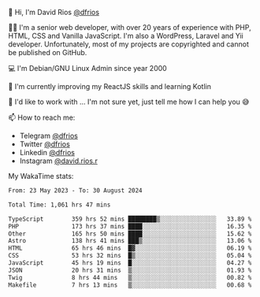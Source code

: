 👋 Hi, I'm David Rios [@dfrios](https://github.com/dfrios)

👨‍💻 I'm a senior web developer, with over 20 years of experience with PHP, HTML, CSS and Vanilla JavaScript. I'm also a WordPress, Laravel and Yii developer. Unfortunately, most of my projects are copyrighted and cannot be published on GitHub.

💻 I'm Debian/GNU Linux Admin since year 2000

🌱 I'm currently improving my ReactJS skills and learning Kotlin

💞️ I'd like to work with ... I'm not sure yet, just tell me how I can help you 😅


📫 How to reach me:
* Telegram [@dfrios](https://t.me/dfrios)
* Twitter [@dfrios](https://twitter.com/dfrios)
* Linkedin [@dfrios](https://linkedin.com/in/dfrios)
* Instagram [@david.rios.r](https://instagram.com/david.rios.r)



My WakaTime stats:
<!--START_SECTION:waka-->

```txt
From: 23 May 2023 - To: 30 August 2024

Total Time: 1,061 hrs 47 mins

TypeScript        359 hrs 52 mins ████████▒░░░░░░░░░░░░░░░░   33.89 %
PHP               173 hrs 37 mins ████░░░░░░░░░░░░░░░░░░░░░   16.35 %
Other             165 hrs 50 mins ████░░░░░░░░░░░░░░░░░░░░░   15.62 %
Astro             138 hrs 41 mins ███▒░░░░░░░░░░░░░░░░░░░░░   13.06 %
HTML              65 hrs 46 mins  █▓░░░░░░░░░░░░░░░░░░░░░░░   06.19 %
CSS               53 hrs 32 mins  █▒░░░░░░░░░░░░░░░░░░░░░░░   05.04 %
JavaScript        45 hrs 19 mins  █░░░░░░░░░░░░░░░░░░░░░░░░   04.27 %
JSON              20 hrs 31 mins  ▒░░░░░░░░░░░░░░░░░░░░░░░░   01.93 %
Twig              8 hrs 44 mins   ▒░░░░░░░░░░░░░░░░░░░░░░░░   00.82 %
Makefile          7 hrs 13 mins   ▒░░░░░░░░░░░░░░░░░░░░░░░░   00.68 %
```

<!--END_SECTION:waka-->
